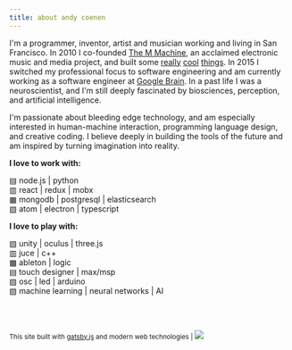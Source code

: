 ```yaml
---
title: about andy coenen
---
```



I'm a programmer, inventor, artist and musician working and living in San Francisco. In 2010 I co-founded [The M Machine](https://www.the-m-machine.com), an acclaimed electronic music and media project, and built some [really](/projects/) [cool](/projects/) [things](/projects/). In 2015 I switched my professional focus to software engineering and am currently working as a software engineer at [Google Brain](https://research.google.com/teams/brain/healthcare/). In a past life I was a neuroscientist, and I'm still deeply fascinated by biosciences, perception, and artificial intelligence.

I'm passionate about bleeding edge technology, and am especially interested in human-machine interaction, programming language design, and creative coding. I believe deeply in building the tools of the future and am inspired by turning imagination into reality.

**I love to work with:**

▤ node.js | python <br />
▥ react | redux | mobx <br />
▦ mongodb | postgresql | elasticsearch <br />
▧ atom | electron | typescript <br />

**I love to play with:**

▧ unity | oculus | three.js <br />
▥ juce | c++ <br />
▩ ableton | logic <br />
▤ touch designer | max/msp <br />
▨ osc | led | arduino <br />
▧ machine learning | neural networks | AI <br />

<br><br>

<small>This site built with [gatsby.js](https://github.com/gatsbyjs/gatsby) and modern web technologies | </small>
<span class="markdown-no-underline">[<img src="../../icons/github.svg" class="markdown-icon"> ](https://github.com/cannoneyed/cannoneyed.github.io)</span>
